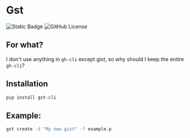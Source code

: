 # Gst

![Static Badge](https://img.shields.io/badge/python-3.13-gray?style=flat&logo=python&logoColor=white&label=Python&color=blue)
![GitHub License](https://img.shields.io/github/license/lyaguxafrog/gst)

## For what?
I don't use anything in `gh-cli` except gist,
so why should I keep the entire `gh-cli`?


## Installation
```bash
pip install gst-cli
```

## Example:
```bash
gst create -d "My new gist" -f example.p
```